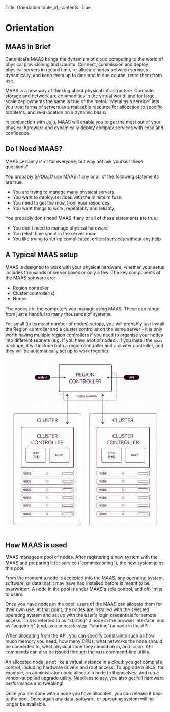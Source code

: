 Title: Orientation
table_of_contents: True

# Orientation

## MAAS in Brief

Canonical’s MAAS brings the dynamism of cloud computing to the world of
physical provisioning and Ubuntu. Connect, commission and deploy physical
servers in record time, re-allocate nodes between services dynamically, and
keep them up to date and in due course, retire them from use.

MAAS is a new way of thinking about physical infrastructure. Compute, storage
and network are commodities in the virtual world, and for large-scale
deployments the same is true of the metal. “Metal as a service” lets you treat
farms of servers as a malleable resource for allocation to specific problems,
and re-allocation on a dynamic basis.

In conjunction with [Juju][juju], MAAS will enable you to get the most out of
your physical hardware and dynamically deploy complex services with ease and
confidence.

## Do I Need MAAS?

MAAS certainly isn't for everyone, but why not ask yourself these questions?

You probably *SHOULD* use MAAS if any or all of the following statements are
true:

- You are trying to manage many physical servers.
- You want to deploy services with the minimum fuss.
- You need to get the most from your resources.
- You want things to work, repeatably and reliably.

You probably don't need MAAS if any or all of these statements are true:

- You don't need to manage physical hardware
- You relish time spent in the server room
- You like trying to set up complicated, critical services without any help

## A Typical MAAS setup

MAAS is designed to work with your physical hardware, whether your setup
includes thousands of server boxes or only a few. The key components of the
MAAS software are:

- Region controller
- Cluster controller(s)
- Nodes

The nodes are the computers you manage using MAAS. These can range from just a
handful to many thousands of systems.

For small (in terms of number of nodes) setups, you will probably just install
the Region controller and a cluster controller on the same server - it is only
worth having multiple region controllers if you need to organise your nodes
into different subnets (e.g. if you have a lot of nodes). If you install the
`maas` package, it will include both a region controller and a cluster
controller, and they will be automatically set up to work together.

![image](media/1.9_orientation_architecture-diagram.png)

## How MAAS is used

MAAS manages a pool of nodes. After registering a new system with the MAAS and
preparing it for service ("commissioning"), the new system joins this pool.

From the moment a node is accepted into the MAAS, any operating system,
software, or data that it may have had installed before is meant to be
overwritten. A node in the pool is under MAAS's sole control, and off-limits
to users.

Once you have nodes in the pool, users of the MAAS can allocate them for their
own use. At that point, the nodes are installed with the selected operating
system and set up with the user's login credentials for remote access. This is
referred to as "starting" a node in the browser interface, and as "acquiring"
(and, as a separate step, "starting") a node in the API.

When allocating from the API, you can specify constraints such as how much
memory you need, how many CPUs, what networks the node should be connected to,
what physical zone they should be in, and so on. API commands can also be
issued through the `maas` command-line utility.

An allocated node is not like a virtual instance in a cloud: you get complete
control, including hardware drivers and root access. To upgrade a BIOS, for
example, an administrator could allocate a node to themselves, and run a
vendor-supplied upgrade utility. Needless to say, you also get full hardware
performance and tweaking!

Once you are done with a node you have allocated, you can release it back to
the pool. Once again any data, software, or operating system will no longer be
available.

<!-- LINKS -->
[juju]: https://jujucharms.com/
